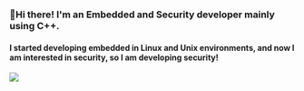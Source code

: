 ### 👋Hi there! I'm an Embedded and Security developer mainly using C++.
#### I started developing embedded in Linux and Unix environments, and now I am interested in security, so I am developing security!


<img src="https://img.shields.io/badge/Android-3DDC84?style=flat-square&logo=Android&logoColor=white"/>



<!--
**ohseongtaek/ohseongtaek** is a ✨ _special_ ✨ repository because its `README.md` (this file) appears on your GitHub profile.

Here are some ideas to get you started:

- 🔭 I’m currently working on ...
- 🌱 I’m currently learning ...
- 👯 I’m looking to collaborate on ...
- 🤔 I’m looking for help with ...
- 💬 Ask me about ...
- 📫 How to reach me: ...
- 😄 Pronouns: ...
- ⚡ Fun fact: ...
-->
